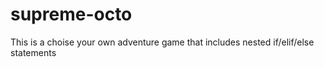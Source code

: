 # supreme-octo
This is a choise your own adventure game that includes
nested if/elif/else statements
